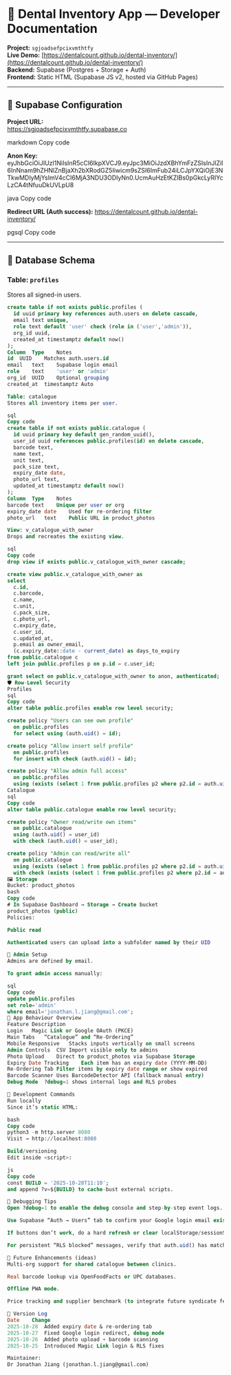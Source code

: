 # 🦷 Dental Inventory App — Developer Documentation

**Project:** `sgjoadsefpcixvmthtfy`  
**Live Demo:** [https://dentalcount.github.io/dental-inventory/](https://dentalcount.github.io/dental-inventory/)  
**Backend:** Supabase (Postgres + Storage + Auth)  
**Frontend:** Static HTML (Supabase JS v2, hosted via GitHub Pages)

---

## 🔑 Supabase Configuration

**Project URL:**  
https://sgjoadsefpcixvmthtfy.supabase.co

markdown
Copy code

**Anon Key:**  
eyJhbGciOiJIUzI1NiIsInR5cCI6IkpXVCJ9.eyJpc3MiOiJzdXBhYmFzZSIsInJlZiI6InNnam9hZHNlZnBjaXh2bXRodGZ5Iiwicm9sZSI6ImFub24iLCJpYXQiOjE3NTkwMDIyMjYsImV4cCI6MjA3NDU3ODIyNn0.UcmAuHzEtKZIBs0pGkcLyRIYcLzCA4tNfuuDkUVLpU8

java
Copy code

**Redirect URL (Auth success):**
https://dentalcount.github.io/dental-inventory/

pgsql
Copy code

---

## 📁 Database Schema

### Table: `profiles`
Stores all signed-in users.  
```sql
create table if not exists public.profiles (
  id uuid primary key references auth.users on delete cascade,
  email text unique,
  role text default 'user' check (role in ('user','admin')),
  org_id uuid,
  created_at timestamptz default now()
);
Column	Type	Notes
id	UUID	Matches auth.users.id
email	text	Supabase login email
role	text	'user' or 'admin'
org_id	UUID	Optional grouping
created_at	timestamptz	Auto

Table: catalogue
Stores all inventory items per user.

sql
Copy code
create table if not exists public.catalogue (
  id uuid primary key default gen_random_uuid(),
  user_id uuid references public.profiles(id) on delete cascade,
  barcode text,
  name text,
  unit text,
  pack_size text,
  expiry_date date,
  photo_url text,
  updated_at timestamptz default now()
);
Column	Type	Notes
barcode	text	Unique per user or org
expiry_date	date	Used for re-ordering filter
photo_url	text	Public URL in product_photos

View: v_catalogue_with_owner
Drops and recreates the existing view.

sql
Copy code
drop view if exists public.v_catalogue_with_owner cascade;

create view public.v_catalogue_with_owner as
select
  c.id,
  c.barcode,
  c.name,
  c.unit,
  c.pack_size,
  c.photo_url,
  c.expiry_date,
  c.user_id,
  c.updated_at,
  p.email as owner_email,
  (c.expiry_date::date - current_date) as days_to_expiry
from public.catalogue c
left join public.profiles p on p.id = c.user_id;

grant select on public.v_catalogue_with_owner to anon, authenticated;
🛡️ Row-Level Security
Profiles
sql
Copy code
alter table public.profiles enable row level security;

create policy "Users can see own profile" 
  on public.profiles
  for select using (auth.uid() = id);

create policy "Allow insert self profile"
  on public.profiles
  for insert with check (auth.uid() = id);

create policy "Allow admin full access"
  on public.profiles
  using (exists (select 1 from public.profiles p2 where p2.id = auth.uid() and p2.role = 'admin'));
Catalogue
sql
Copy code
alter table public.catalogue enable row level security;

create policy "Owner read/write own items"
  on public.catalogue
  using (auth.uid() = user_id)
  with check (auth.uid() = user_id);

create policy "Admin can read/write all"
  on public.catalogue
  using (exists (select 1 from public.profiles p2 where p2.id = auth.uid() and p2.role = 'admin'))
  with check (exists (select 1 from public.profiles p2 where p2.id = auth.uid() and p2.role = 'admin'));
🖼️ Storage
Bucket: product_photos
bash
Copy code
# In Supabase Dashboard → Storage → Create bucket
product_photos (public)
Policies:

Public read

Authenticated users can upload into a subfolder named by their UID

👑 Admin Setup
Admins are defined by email.

To grant admin access manually:

sql
Copy code
update public.profiles
set role='admin'
where email='jonathan.l.jiang@gmail.com';
🧩 App Behaviour Overview
Feature	Description
Login	Magic Link or Google OAuth (PKCE)
Main Tabs	“Catalogue” and “Re-Ordering”
Mobile Responsive	Stacks inputs vertically on small screens
Admin Controls	CSV Import visible only to admins
Photo Upload	Direct to product_photos via Supabase Storage
Expiry Date Tracking	Each item has an expiry date (YYYY-MM-DD)
Re-Ordering Tab	Filter items by expiry date range or show expired
Barcode Scanner	Uses BarcodeDetector API (fallback manual entry)
Debug Mode	?debug=1 shows internal logs and RLS probes

🧰 Development Commands
Run locally
Since it’s static HTML:

bash
Copy code
python3 -m http.server 8080
Visit → http://localhost:8080

Build/versioning
Edit inside <script>:

js
Copy code
const BUILD = '2025-10-28T11:10';
and append ?v=${BUILD} to cache-bust external scripts.

🧪 Debugging Tips
Open ?debug=1 to enable the debug console and step-by-step event logs.

Use Supabase “Auth → Users” tab to confirm your Google login email exists.

If buttons don’t work, do a hard refresh or clear localStorage/sessionStorage.

For persistent “RLS blocked” messages, verify that auth.uid() has matching entries in profiles.

🔄 Future Enhancements (ideas)
Multi-org support for shared catalogue between clinics.

Real barcode lookup via OpenFoodFacts or UPC databases.

Offline PWA mode.

Price tracking and supplier benchmark (to integrate future syndicate feature).

💾 Version Log
Date	Change
2025-10-28	Added expiry date & re-ordering tab
2025-10-27	Fixed Google login redirect, debug mode
2025-10-26	Added photo upload + barcode scanning
2025-10-25	Introduced Magic Link login & RLS fixes

Maintainer:
Dr Jonathan Jiang (jonathan.l.jiang@gmail.com)
